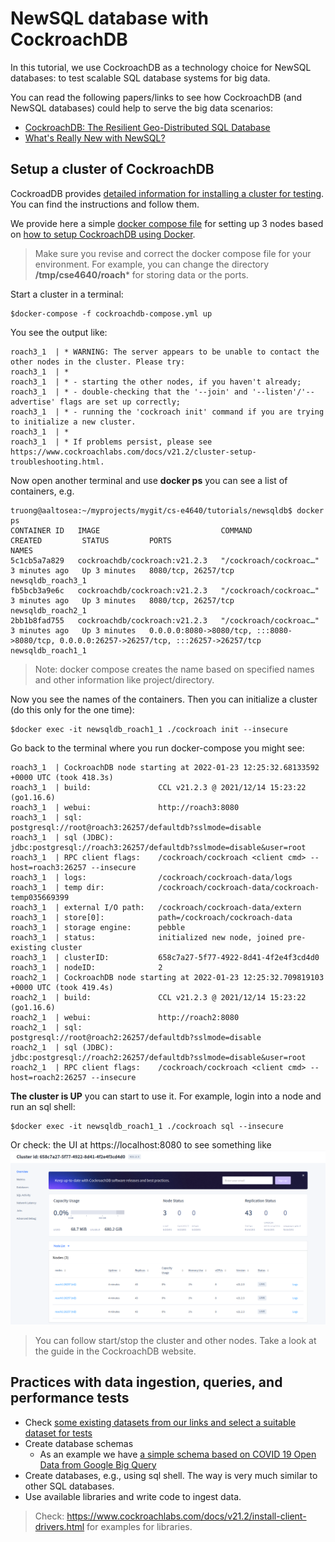 # NewSQL database with CockroachDB

In this tutorial, we use CockroachDB as a technology choice for NewSQL databases: to test scalable SQL database systems for big data.

You can read the following papers/links to see how CockroachDB (and NewSQL databases) could help to serve the big data scenarios:
- [CockroachDB: The Resilient Geo-Distributed SQL Database](https://dl.acm.org/doi/10.1145/3318464.3386134)
- [What's Really New with NewSQL?](https://dl.acm.org/doi/10.1145/3003665.3003674)

## Setup a cluster of CockroachDB

CockroadDB provides [detailed information for installing a cluster for testing](https://www.cockroachlabs.com/docs/stable/install-cockroachdb-linux.html). You can find the instructions and follow them.

We provide here a simple [docker compose file](cockroachdb-compose.yml) for setting up 3 nodes based on [how to setup CockroachDB using Docker](https://www.cockroachlabs.com/docs/stable/start-a-local-cluster-in-docker-mac.html).

>Make sure you revise and correct the docker compose file for your environment. For example, you can change the directory **/tmp/cse4640/roach*** for storing data or the ports.

Start a cluster in a terminal:

```
$docker-compose -f cockroachdb-compose.yml up
```
You see the output like:
```
roach3_1  | * WARNING: The server appears to be unable to contact the other nodes in the cluster. Please try:
roach3_1  | *
roach3_1  | * - starting the other nodes, if you haven't already;
roach3_1  | * - double-checking that the '--join' and '--listen'/'--advertise' flags are set up correctly;
roach3_1  | * - running the 'cockroach init' command if you are trying to initialize a new cluster.
roach3_1  | *
roach3_1  | * If problems persist, please see https://www.cockroachlabs.com/docs/v21.2/cluster-setup-troubleshooting.html.

```

Now open another terminal and use **docker ps** you can see a list of containers, e.g.

```
truong@aaltosea:~/myprojects/mygit/cs-e4640/tutorials/newsqldb$ docker ps
CONTAINER ID   IMAGE                           COMMAND                  CREATED         STATUS         PORTS                                                                                      NAMES
5c1cb5a7a829   cockroachdb/cockroach:v21.2.3   "/cockroach/cockroac…"   3 minutes ago   Up 3 minutes   8080/tcp, 26257/tcp                                                                        newsqldb_roach3_1
fb5bcb3a9e6c   cockroachdb/cockroach:v21.2.3   "/cockroach/cockroac…"   3 minutes ago   Up 3 minutes   8080/tcp, 26257/tcp                                                                        newsqldb_roach2_1
2bb1b8fad755   cockroachdb/cockroach:v21.2.3   "/cockroach/cockroac…"   3 minutes ago   Up 3 minutes   0.0.0.0:8080->8080/tcp, :::8080->8080/tcp, 0.0.0.0:26257->26257/tcp, :::26257->26257/tcp   newsqldb_roach1_1
```
>Note: docker compose creates the name based on specified names and other information like project/directory.

Now you see the names of the containers. Then you can initialize a cluster (do this only for the one time):

```
$docker exec -it newsqldb_roach1_1 ./cockroach init --insecure
```

Go back to the terminal where you run docker-compose you might see:

```
roach3_1  | CockroachDB node starting at 2022-01-23 12:25:32.68133592 +0000 UTC (took 418.3s)
roach3_1  | build:               CCL v21.2.3 @ 2021/12/14 15:23:22 (go1.16.6)
roach3_1  | webui:               http://roach3:8080
roach3_1  | sql:                 postgresql://root@roach3:26257/defaultdb?sslmode=disable
roach3_1  | sql (JDBC):          jdbc:postgresql://roach3:26257/defaultdb?sslmode=disable&user=root
roach3_1  | RPC client flags:    /cockroach/cockroach <client cmd> --host=roach3:26257 --insecure
roach3_1  | logs:                /cockroach/cockroach-data/logs
roach3_1  | temp dir:            /cockroach/cockroach-data/cockroach-temp035669399
roach3_1  | external I/O path:   /cockroach/cockroach-data/extern
roach3_1  | store[0]:            path=/cockroach/cockroach-data
roach3_1  | storage engine:      pebble
roach3_1  | status:              initialized new node, joined pre-existing cluster
roach3_1  | clusterID:           658c7a27-5f77-4922-8d41-4f2e4f3cd4d0
roach3_1  | nodeID:              2
roach2_1  | CockroachDB node starting at 2022-01-23 12:25:32.709819103 +0000 UTC (took 419.4s)
roach2_1  | build:               CCL v21.2.3 @ 2021/12/14 15:23:22 (go1.16.6)
roach2_1  | webui:               http://roach2:8080
roach2_1  | sql:                 postgresql://root@roach2:26257/defaultdb?sslmode=disable
roach2_1  | sql (JDBC):          jdbc:postgresql://roach2:26257/defaultdb?sslmode=disable&user=root
roach2_1  | RPC client flags:    /cockroach/cockroach <client cmd> --host=roach2:26257 --insecure

```
**The cluster is UP** you can start to use it. For example, login into a node and run an sql shell:

```
$docker exec -it newsqldb_roach1_1 ./cockroach sql --insecure
```

Or check: the UI at https://localhost:8080 to see something like
![CockroachDB UI](cockroachdbui.png)

>You can follow start/stop the cluster and other nodes. Take a look at the guide in the CockroachDB website.

## Practices with data ingestion, queries, and performance tests

- Check [some existing datasets from our links and select a suitable dataset for tests](../../data/README.md)
- Create database schemas
  - As an example we have [a simple schema based on COVID 19 Open Data from Google Big Query](sampleschema.sql)
- Create databases, e.g., using sql shell. The way is very much similar to other SQL databases.
- Use available libraries and write code to ingest data.
>Check: https://www.cockroachlabs.com/docs/v21.2/install-client-drivers.html for examples for libraries.
